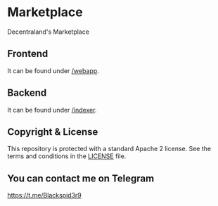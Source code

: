 # Marketplace

Decentraland's Marketplace

## Frontend

It can be found under [/webapp](https://github.com/arashdm2020/Marketplace/tree/master/webapp).

## Backend

It can be found under [/indexer](https://github.com/arashdm2020/Marketplace/tree/master/indexer).

## Copyright & License

This repository is protected with a standard Apache 2 license. See the terms and conditions in the [LICENSE](https://github.com/arashdm2020/Marketplace/blob/master/LICENSE) file.

## You can contact me on Telegram 
<https://t.me/Blackspid3r9>